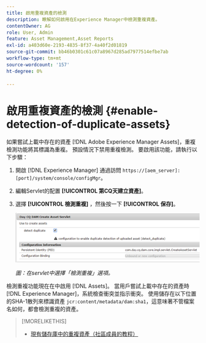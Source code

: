 ```yaml
---
title: 啟用重複資產的檢測
description: 瞭解如何啟用在Experience Manager中檢測重複資產。
contentOwner: AG
role: User, Admin
feature: Asset Management,Asset Reports
exl-id: a403d60e-2193-4835-8f37-4a40f2d01819
source-git-commit: bb46b0301c61c07a8967d285ad7977514efbe7ab
workflow-type: tm+mt
source-wordcount: '157'
ht-degree: 0%

---
```


# 啟用重複資產的檢測 {#enable-detection-of-duplicate-assets}

如果嘗試上載中存在的資產 [!DNL Adobe Experience Manager Assets]，重複檢測功能將其標識為重複。 預設情況下禁用重複檢測。 要啟用該功能，請執行以下步驟：

1. 開啟 [!DNL Experience Manager] 通過訪問 `https://[aem_server]:[port]/system/console/configMgr`。
1. 編輯Servlet的配置 **[!UICONTROL 第CQ天建立資產]**。
1. 選擇 **[!UICONTROL 檢測重複]** ，然後按一下 **[!UICONTROL 保存]**。

   ![在Servlet中選擇檢測重複選項](assets/chlimage_1-377.png)

   *圖：在servlet中選擇「檢測重複」選項。*

檢測重複功能現在在中啟用 [!DNL Assets]。 當用戶嘗試上載中存在的資產時 [!DNL Experience Manager]，系統檢查衝突並指示衝突。 使用儲存在以下位置的SHA-1散列來標識資產 `jcr:content/metadata/dam:sha1`，這意味著不管檔案名如何，都會檢測重複的資產。

>[!MORELIKETHIS]
>
>* [現有儲存庫中的重複資產（社區成員的教程）](https://experience-aem.blogspot.com/2019/06/aem-65-find-duplicate-assets-binaries-in-existing-repository.html)

